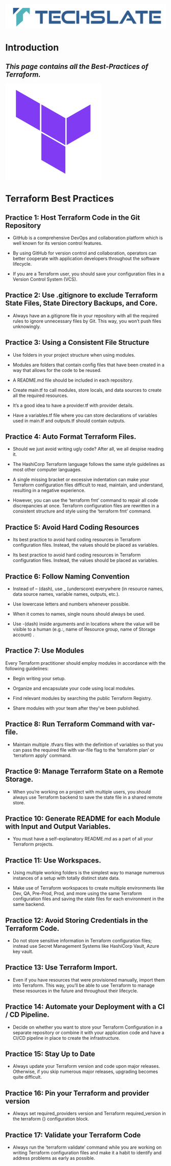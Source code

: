 ![TechSlate](../global/images/ts.png)

# Introduction 

## *This page contains all the Best-Practices of Terraform.*

![DevOps](images/terraform1.png)

# Terraform Best Practices 


## **Practice 1: Host Terraform Code in the Git Repository** ## 

- GitHub is a comprehensive DevOps and collaboration platform which is well known for its version control features.

- By using GitHub for version control and collaboration, operators can better cooperate with application developers throughout the software lifecycle.

- If you are a Terraform user, you should save your configuration files in a Version Control System (VCS).


## **Practice 2: Use .gitignore to exclude Terraform State Files, State Directory Backups, and Core.** ## 

- Always have an a.gitignore file in your repository with all the required rules to ignore unnecessary files by Git. This way, you won’t push files unknowingly.


## **Practice 3: Using a Consistent File Structure** ## 

- Use folders in your project structure when using modules.

- Modules are folders that contain config files that have been created in a way that allows for the code to be reused.

- A README.md file should be included in each repository.

- Create main.tf to call modules, store locals, and data sources to create all the required resources. 

- It’s a good idea to have a provider.tf with provider details.

- Have a variables.tf file where you can store declarations of variables used in main.tf and outputs.tf should contain outputs.


## **Practice 4: Auto Format Terraform Files.** ##           	


- Should we just avoid writing ugly code? After all, we all despise reading it.

- The HashiCorp Terraform language follows the same style guidelines as most other computer languages.

- A single missing bracket or excessive indentation can make your Terraform configuration files difficult to read, maintain, and understand, resulting in a negative experience.

- However, you can use the ‘terraform fmt’ command to repair all code discrepancies at once. Terraform configuration files are rewritten in a consistent structure and style using the ‘terraform fmt’ command.


## **Practice 5: Avoid Hard Coding Resources** ## 

- Its best practice to avoid hard coding resources in Terraform configuration files.  Instead, the values should be placed as variables.

- Its best practice to avoid hard coding resources in Terraform configuration files.  Instead, the values should be placed as variables.


## **Practice 6: Follow Naming Convention** ## 

- Instead of – (dash), use _ (underscore) everywhere (in resource names, data source names, variable names, outputs, etc.).

- Use lowercase letters and numbers whenever possible.

- When it comes to names, single nouns should always be used.

- Use -(dash) inside arguments and in locations where the value will be visible to a human (e.g.:, name of Resource group, name of Storage account) .

## **Practice 7: Use Modules** ## 

  Every Terraform practitioner should employ modules in accordance with the following guidelines:

- Begin writing your setup.

- Organize and encapsulate your code using local modules.

- Find relevant modules by searching the public Terraform Registry. 

- Share modules with your team after they’ve been published.
 


## **Practice 8: Run Terraform Command with var-file.** ## 

- Maintain multiple .tfvars files with the definition of variables so that you can pass the required file with var-file flag to the ‘terraform plan’ or ‘terraform apply’ command.


## **Practice 9: Manage Terraform State on a Remote Storage.** ## 

- When you’re working on a project with multiple users, you should always use Terraform backend to save the state file in a shared remote store.


## **Practice 10: Generate README for each Module with Input and Output Variables.** ## 

- You must have a self-explanatory README.md as a part of all your Terraform projects.


## **Practice 11: Use Workspaces.** ## 

- Using multiple working folders is the simplest way to manage numerous instances of a setup with totally distinct state data.

- Make use of Terraform workspaces to create multiple environments like Dev, QA, Pre-Prod, Prod, and more using the same Terraform configuration files and saving the state files for each environment in the same backend.
 

## **Practice 12: Avoid Storing Credentials in the Terraform Code.** ## 

- Do not store sensitive information in Terraform configuration files; instead use Secret Management Systems like HashiCorp Vault, Azure key vault.


## **Practice 13: Use Terraform Import.** ## 

- Even if you have resources that were provisioned manually, import them into Terraform. This way, you’ll be able to use Terraform to manage these resources in the future and throughout their lifecycle.
 

## **Practice 14: Automate your Deployment with a CI / CD Pipeline.** ## 

- Decide on whether you want to store your Terraform Configuration in a separate repository or combine it with your application code and have a CI/CD pipeline in place to create the infrastructure. 


## **Practice 15: Stay Up to Date** ## 

- Always update your Terraform version and code upon major releases. Otherwise, if you skip numerous major releases, upgrading becomes quite difficult.
     

## **Practice 16: Pin your Terraform and provider version** ## 

- Always set required_providers version and Terraform required_version in the terraform {} configuration block.
 

## **Practice 17: Validate your Terraform Code** ## 

- Always run the ‘terraform validate’ command while you are working on writing Terraform configuration files and make it a habit to identify and address problems as early as possible.